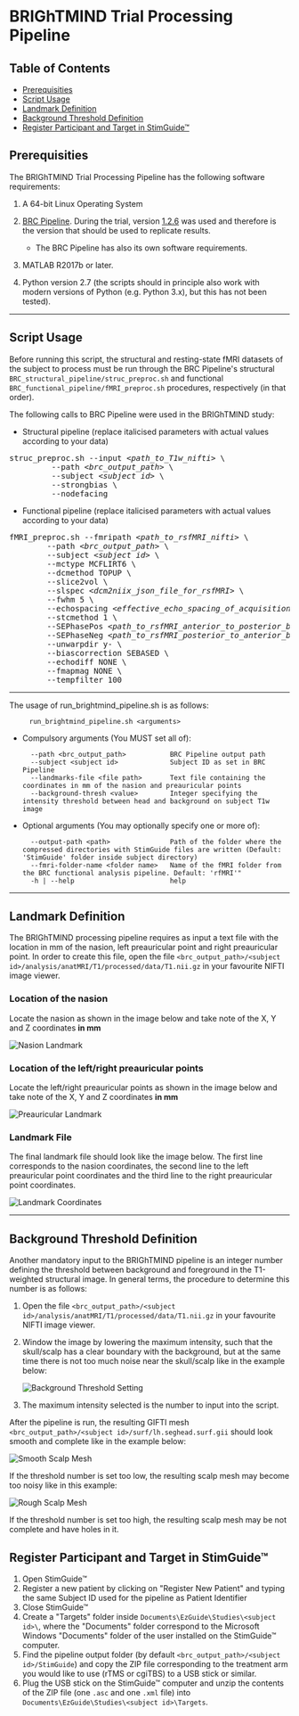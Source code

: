 # BRIGhTMIND Trial Processing Pipeline

## Table of Contents

* [Prerequisities](#prerequisities)
* [Script Usage](#script-usage)
* [Landmark Definition](#landmark-definition)
* [Background Threshold Definition](#background-threshold-definition)
* [Register Participant and Target in StimGuide™](#register-participant-and-target-in-stimguide)


<a id="prerequisities"></a>
## Prerequisities

The BRIGhTMIND Trial Processing Pipeline has the following software requirements:

1. A 64-bit Linux Operating System

2. [BRC Pipeline](https://github.com/SPMIC-UoN/BRC_Pipeline). During the trial, version [1.2.6](https://github.com/SPMIC-UoN/BRC_Pipeline/releases/tag/v1.2.6) was used and therefore is the version that should be used to replicate results.
	* The BRC Pipeline has also its own software requirements.

3. MATLAB R2017b or later.

4. Python version 2.7 (the scripts should in principle also work with modern versions of Python (e.g. Python 3.x), but this has not been tested).

-----

<a id="script-usage"></a>
## Script Usage

Before running this script, the structural and resting-state fMRI datasets of the subject to process must be run through the BRC Pipeline's structural `BRC_structural_pipeline/struc_preproc.sh` and functional `BRC_functional_pipeline/fMRI_preproc.sh` procedures, respectively (in that order).

The following calls to BRC Pipeline were used in the BRIGhTMIND study:

* Structural pipeline (replace italicised parameters with actual values according to your data)
  
<pre>
struc_preproc.sh --input <em>&lt;path_to_T1w_nifti&gt;</em> \
		 --path <em>&lt;brc_output_path&gt;</em> \
		 --subject <em>&lt;subject id&gt;</em> \
		 --strongbias \
		 --nodefacing
</pre>
	
* Functional pipeline (replace italicised parameters with actual values according to your data)

<pre>
fMRI_preproc.sh --fmripath <em>&lt;path_to_rsfMRI_nifti&gt;</em> \
		--path <em>&lt;brc_output_path&gt;</em> \
		--subject <em>&lt;subject id&gt;</em> \
		--mctype MCFLIRT6 \
		--dcmethod TOPUP \
		--slice2vol \
		--slspec <em>&lt;dcm2niix_json_file_for_rsfMRI&gt;</em> \
		--fwhm 5 \
		--echospacing <em>&lt;effective_echo_spacing_of_acquisition&gt;</em> \
		--stcmethod 1 \
		--SEPhasePos <em>&lt;path_to_rsfMRI_anterior_to_posterior_blip_nifti&gt;</em> \
		--SEPhaseNeg <em>&lt;path_to_rsfMRI_posterior_to_anterior_blip_nifti&gt;</em> \
		--unwarpdir y- \
		--biascorrection SEBASED \
		--echodiff NONE \
		--fmapmag NONE \
		--tempfilter 100
</pre>

-----

The usage of run_brightmind_pipeline.sh is as follows:

         run_brightmind_pipeline.sh <arguments>
		 
* Compulsory arguments (You MUST set all of):

        --path <brc_output_path>           BRC Pipeline output path
        --subject <subject id>             Subject ID as set in BRC Pipeline
		--landmarks-file <file path>       Text file containing the coordinates in mm of the nasion and preauricular points
		--background-thresh <value>        Integer specifying the intensity threshold between head and background on subject T1w image

* Optional arguments (You may optionally specify one or more of):

        --output-path <path>               Path of the folder where the compressed directories with StimGuide files are written (Default: 'StimGuide' folder inside subject directory)
        --fmri-folder-name <folder name>   Name of the fMRI folder from the BRC functional analysis pipeline. Default: 'rfMRI'"
        -h | --help                        help
		
-----

<a id="landmark-definition"></a>
## Landmark Definition

The BRIGhTMIND processing pipeline requires as input a text file with the location in mm of the nasion, left preauricular point and right preauricular point. In order to create this file, open the file `<brc_output_path>/<subject id>/analysis/anatMRI/T1/processed/data/T1.nii.gz` in your favourite NIFTI image viewer.

### Location of the nasion

Locate the nasion as shown in the image below and take note of the X, Y and Z coordinates **in mm**

![Nasion Landmark](https://github.com/SPMIC-UoN/brightmind_pipeline/blob/main/img/nasion_landmark.png)

### Location of the left/right preauricular points

Locate the left/right preauricular points as shown in the image below and take note of the X, Y and Z coordinates **in mm**

![Preauricular Landmark](https://github.com/SPMIC-UoN/brightmind_pipeline/blob/main/img/preauricular_landmark.png)

### Landmark File

The final landmark file should look like the image below. The first line corresponds to the nasion coordinates, the second line to the left preauricular point coordinates and the third line to the right preauricular point coordinates.

![Landmark Coordinates](https://github.com/SPMIC-UoN/brightmind_pipeline/blob/main/img/landmark_coords.png)

-----

<a id="background-threshold-definition"></a>
## Background Threshold Definition

Another mandatory input to the BRIGhTMIND pipeline is an integer number defining the threshold between background and foreground in the T1-weighted structural image. In general terms, the procedure to determine this number is as follows:

1. Open the file `<brc_output_path>/<subject id>/analysis/anatMRI/T1/processed/data/T1.nii.gz` in your favourite NIFTI image viewer.

2. Window the image by lowering the maximum intensity, such that the skull/scalp has a clear boundary with the background, but at the same time there is not too much noise near the skull/scalp like in the example below:

	![Background Threshold Setting](https://github.com/SPMIC-UoN/brightmind_pipeline/blob/main/img/background_thresh_setting.png)
	
3. The maximum intensity selected is the number to input into the script.

After the pipeline is run, the resulting GIFTI mesh `<brc_output_path>/<subject id>/surf/lh.seghead.surf.gii` should look smooth and complete like in the example below:

![Smooth Scalp Mesh](https://github.com/SPMIC-UoN/brightmind_pipeline/blob/main/img/scalp_smooth.png)

If the threshold number is set too low, the resulting scalp mesh may become too noisy like in this example:

![Rough Scalp Mesh](https://github.com/SPMIC-UoN/brightmind_pipeline/blob/main/img/scalp_rough.png)

If the threshold number is set too high, the resulting scalp mesh may be not complete and have holes in it.

<a id="register-participant-and-target-in-stimguide"></a>
## Register Participant and Target in StimGuide™

1. Open StimGuide™
2. Register a new patient by clicking on "Register New Patient" and typing the same Subject ID used for the pipeline as Patient Identifier
3. Close StimGuide™
4. Create a "Targets" folder inside `Documents\EzGuide\Studies\<subject id>\`, where the "Documents" folder correspond to the Microsoft Windows "Documents" folder of the user installed on the StimGuide™ computer.
5. Find the pipeline output folder (by default `<brc_output_path>/<subject id>/StimGuide`) and copy the ZIP file corresponding to the treatment arm you would like to use (rTMS or cgiTBS) to a USB stick or similar.
6. Plug the USB stick on the StimGuide™ computer and unzip the contents of the ZIP file (one `.asc` and one `.xml` file) into `Documents\EzGuide\Studies\<subject id>\Targets`.
